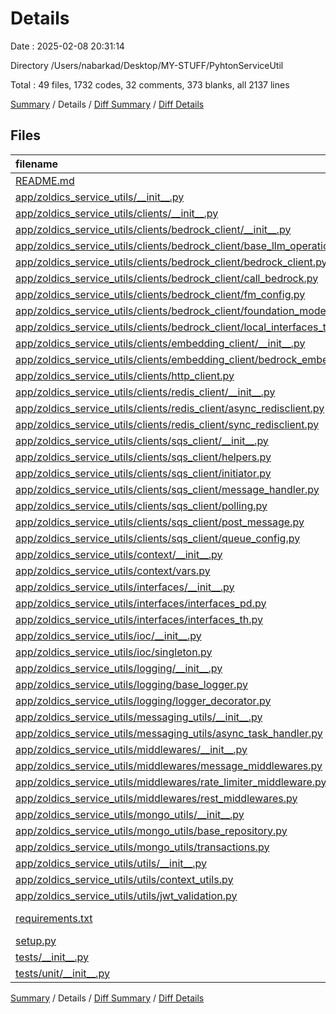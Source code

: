 # Details

Date : 2025-02-08 20:31:14

Directory /Users/nabarkad/Desktop/MY-STUFF/PyhtonServiceUtil

Total : 49 files,  1732 codes, 32 comments, 373 blanks, all 2137 lines

[Summary](results.md) / Details / [Diff Summary](diff.md) / [Diff Details](diff-details.md)

## Files
| filename | language | code | comment | blank | total |
| :--- | :--- | ---: | ---: | ---: | ---: |
| [README.md](/README.md) | Markdown | 93 | 0 | 38 | 131 |
| [app/zoldics\_service\_utils/\_\_init\_\_.py](/app/zoldics_service_utils/__init__.py) | Python | 0 | 0 | 2 | 2 |
| [app/zoldics\_service\_utils/clients/\_\_init\_\_.py](/app/zoldics_service_utils/clients/__init__.py) | Python | 1 | 0 | 1 | 2 |
| [app/zoldics\_service\_utils/clients/bedrock\_client/\_\_init\_\_.py](/app/zoldics_service_utils/clients/bedrock_client/__init__.py) | Python | 8 | 0 | 1 | 9 |
| [app/zoldics\_service\_utils/clients/bedrock\_client/base\_llm\_operation.py](/app/zoldics_service_utils/clients/bedrock_client/base_llm_operation.py) | Python | 106 | 0 | 20 | 126 |
| [app/zoldics\_service\_utils/clients/bedrock\_client/bedrock\_client.py](/app/zoldics_service_utils/clients/bedrock_client/bedrock_client.py) | Python | 88 | 0 | 14 | 102 |
| [app/zoldics\_service\_utils/clients/bedrock\_client/call\_bedrock.py](/app/zoldics_service_utils/clients/bedrock_client/call_bedrock.py) | Python | 67 | 0 | 6 | 73 |
| [app/zoldics\_service\_utils/clients/bedrock\_client/fm\_config.py](/app/zoldics_service_utils/clients/bedrock_client/fm_config.py) | Python | 100 | 2 | 2 | 104 |
| [app/zoldics\_service\_utils/clients/bedrock\_client/foundation\_models.py](/app/zoldics_service_utils/clients/bedrock_client/foundation_models.py) | Python | 6 | 0 | 3 | 9 |
| [app/zoldics\_service\_utils/clients/bedrock\_client/local\_interfaces\_typehinter.py](/app/zoldics_service_utils/clients/bedrock_client/local_interfaces_typehinter.py) | Python | 9 | 0 | 5 | 14 |
| [app/zoldics\_service\_utils/clients/embedding\_client/\_\_init\_\_.py](/app/zoldics_service_utils/clients/embedding_client/__init__.py) | Python | 1 | 0 | 1 | 2 |
| [app/zoldics\_service\_utils/clients/embedding\_client/bedrock\_embedding\_generator.py](/app/zoldics_service_utils/clients/embedding_client/bedrock_embedding_generator.py) | Python | 28 | 0 | 4 | 32 |
| [app/zoldics\_service\_utils/clients/http\_client.py](/app/zoldics_service_utils/clients/http_client.py) | Python | 68 | 0 | 12 | 80 |
| [app/zoldics\_service\_utils/clients/redis\_client/\_\_init\_\_.py](/app/zoldics_service_utils/clients/redis_client/__init__.py) | Python | 2 | 0 | 1 | 3 |
| [app/zoldics\_service\_utils/clients/redis\_client/async\_redisclient.py](/app/zoldics_service_utils/clients/redis_client/async_redisclient.py) | Python | 58 | 0 | 17 | 75 |
| [app/zoldics\_service\_utils/clients/redis\_client/sync\_redisclient.py](/app/zoldics_service_utils/clients/redis_client/sync_redisclient.py) | Python | 52 | 1 | 16 | 69 |
| [app/zoldics\_service\_utils/clients/sqs\_client/\_\_init\_\_.py](/app/zoldics_service_utils/clients/sqs_client/__init__.py) | Python | 4 | 0 | 1 | 5 |
| [app/zoldics\_service\_utils/clients/sqs\_client/helpers.py](/app/zoldics_service_utils/clients/sqs_client/helpers.py) | Python | 38 | 7 | 11 | 56 |
| [app/zoldics\_service\_utils/clients/sqs\_client/initiator.py](/app/zoldics_service_utils/clients/sqs_client/initiator.py) | Python | 37 | 1 | 9 | 47 |
| [app/zoldics\_service\_utils/clients/sqs\_client/message\_handler.py](/app/zoldics_service_utils/clients/sqs_client/message_handler.py) | Python | 72 | 12 | 14 | 98 |
| [app/zoldics\_service\_utils/clients/sqs\_client/polling.py](/app/zoldics_service_utils/clients/sqs_client/polling.py) | Python | 100 | 0 | 15 | 115 |
| [app/zoldics\_service\_utils/clients/sqs\_client/post\_message.py](/app/zoldics_service_utils/clients/sqs_client/post_message.py) | Python | 60 | 0 | 10 | 70 |
| [app/zoldics\_service\_utils/clients/sqs\_client/queue\_config.py](/app/zoldics_service_utils/clients/sqs_client/queue_config.py) | Python | 16 | 0 | 7 | 23 |
| [app/zoldics\_service\_utils/context/\_\_init\_\_.py](/app/zoldics_service_utils/context/__init__.py) | Python | 0 | 0 | 1 | 1 |
| [app/zoldics\_service\_utils/context/vars.py](/app/zoldics_service_utils/context/vars.py) | Python | 6 | 0 | 2 | 8 |
| [app/zoldics\_service\_utils/interfaces/\_\_init\_\_.py](/app/zoldics_service_utils/interfaces/__init__.py) | Python | 1 | 0 | 1 | 2 |
| [app/zoldics\_service\_utils/interfaces/interfaces\_pd.py](/app/zoldics_service_utils/interfaces/interfaces_pd.py) | Python | 16 | 0 | 8 | 24 |
| [app/zoldics\_service\_utils/interfaces/interfaces\_th.py](/app/zoldics_service_utils/interfaces/interfaces_th.py) | Python | 47 | 0 | 18 | 65 |
| [app/zoldics\_service\_utils/ioc/\_\_init\_\_.py](/app/zoldics_service_utils/ioc/__init__.py) | Python | 1 | 0 | 1 | 2 |
| [app/zoldics\_service\_utils/ioc/singleton.py](/app/zoldics_service_utils/ioc/singleton.py) | Python | 14 | 0 | 7 | 21 |
| [app/zoldics\_service\_utils/logging/\_\_init\_\_.py](/app/zoldics_service_utils/logging/__init__.py) | Python | 2 | 0 | 1 | 3 |
| [app/zoldics\_service\_utils/logging/base\_logger.py](/app/zoldics_service_utils/logging/base_logger.py) | Python | 87 | 2 | 20 | 109 |
| [app/zoldics\_service\_utils/logging/logger\_decorator.py](/app/zoldics_service_utils/logging/logger_decorator.py) | Python | 32 | 0 | 5 | 37 |
| [app/zoldics\_service\_utils/messaging\_utils/\_\_init\_\_.py](/app/zoldics_service_utils/messaging_utils/__init__.py) | Python | 1 | 0 | 1 | 2 |
| [app/zoldics\_service\_utils/messaging\_utils/async\_task\_handler.py](/app/zoldics_service_utils/messaging_utils/async_task_handler.py) | Python | 78 | 0 | 13 | 91 |
| [app/zoldics\_service\_utils/middlewares/\_\_init\_\_.py](/app/zoldics_service_utils/middlewares/__init__.py) | Python | 6 | 0 | 2 | 8 |
| [app/zoldics\_service\_utils/middlewares/message\_middlewares.py](/app/zoldics_service_utils/middlewares/message_middlewares.py) | Python | 59 | 0 | 6 | 65 |
| [app/zoldics\_service\_utils/middlewares/rate\_limiter\_middleware.py](/app/zoldics_service_utils/middlewares/rate_limiter_middleware.py) | Python | 0 | 0 | 1 | 1 |
| [app/zoldics\_service\_utils/middlewares/rest\_middlewares.py](/app/zoldics_service_utils/middlewares/rest_middlewares.py) | Python | 181 | 3 | 29 | 213 |
| [app/zoldics\_service\_utils/mongo\_utils/\_\_init\_\_.py](/app/zoldics_service_utils/mongo_utils/__init__.py) | Python | 2 | 0 | 1 | 3 |
| [app/zoldics\_service\_utils/mongo\_utils/base\_repository.py](/app/zoldics_service_utils/mongo_utils/base_repository.py) | Python | 12 | 0 | 5 | 17 |
| [app/zoldics\_service\_utils/mongo\_utils/transactions.py](/app/zoldics_service_utils/mongo_utils/transactions.py) | Python | 71 | 2 | 19 | 92 |
| [app/zoldics\_service\_utils/utils/\_\_init\_\_.py](/app/zoldics_service_utils/utils/__init__.py) | Python | 2 | 0 | 1 | 3 |
| [app/zoldics\_service\_utils/utils/context\_utils.py](/app/zoldics_service_utils/utils/context_utils.py) | Python | 8 | 0 | 4 | 12 |
| [app/zoldics\_service\_utils/utils/jwt\_validation.py](/app/zoldics_service_utils/utils/jwt_validation.py) | Python | 59 | 0 | 11 | 70 |
| [requirements.txt](/requirements.txt) | pip requirements | 13 | 0 | 0 | 13 |
| [setup.py](/setup.py) | Python | 20 | 2 | 4 | 26 |
| [tests/\_\_init\_\_.py](/tests/__init__.py) | Python | 0 | 0 | 1 | 1 |
| [tests/unit/\_\_init\_\_.py](/tests/unit/__init__.py) | Python | 0 | 0 | 1 | 1 |

[Summary](results.md) / Details / [Diff Summary](diff.md) / [Diff Details](diff-details.md)